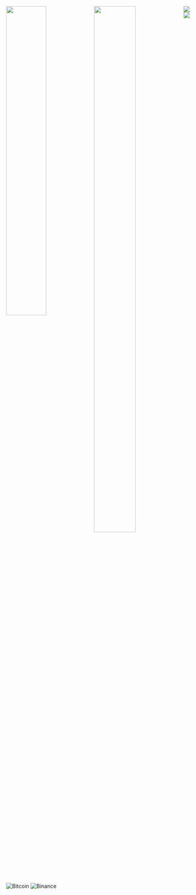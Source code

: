 <img align="left"  width="46%" src="https://github-readme-stats.vercel.app/api?username=Shiron9586&show_icons=true&theme=radical" />

<img align="left"  width="47%" height="60%" src="https://github-readme-stats.vercel.app/api/top-langs/?username=Shiron9586&layout=compact" />

<img align="left" src="https://img.shields.io/badge/c-%2300599C.svg?style=for-the-badge&logo=c&logoColor=white" />

<img align="left" src="https://img.shields.io/badge/Microsoft_Access-A4373A?style=for-the-badge&logo=microsoft-access&logoColor=white" />


![Bitcoin](https://img.shields.io/badge/Bitcoin-000?style=for-the-badge&logo=bitcoin&logoColor=white)
![Binance](https://img.shields.io/badge/Binance-FCD535?style=for-the-badge&logo=binance&logoColor=white)
